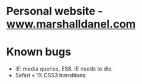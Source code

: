 # Personal website - www.marshalldanel.com

# Known bugs
- IE: media queries, ES6. IE needs to die.
- Safari < 11: CSS3 transitions
